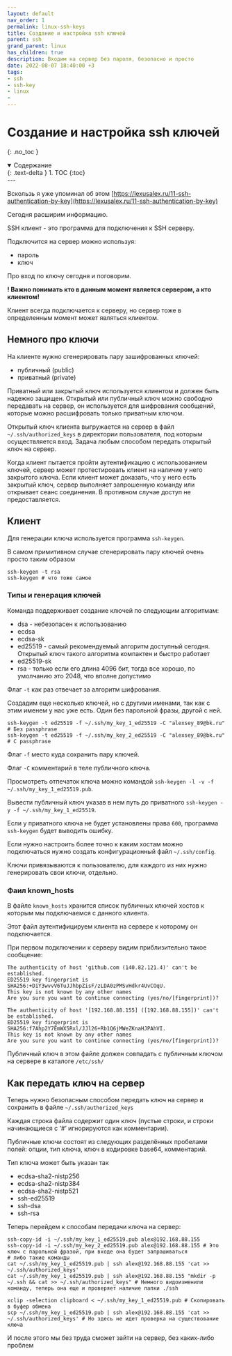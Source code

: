 ```yaml
---
layout: default
nav_order: 1
permalink: linux-ssh-keys
title: Создание и настройка ssh ключей
parent: ssh
grand_parent: linux
has_children: true
description: Входим на сервер без пароля, безопасно и просто
date: 2022-08-07 18:40:00 +3
tags:
- ssh
- ssh-key
- linux
- 
---
```


# Создание и настройка ssh ключей
{: .no_toc }

<details open markdown="block">
  <summary>
    Содержание
  </summary>
  {: .text-delta }
1. TOC
{:toc}
</details>
---

Вскользь я уже упоминал об этом [https://lexusalex.ru/11-ssh-authentication-by-key](https://lexusalex.ru/11-ssh-authentication-by-key)

Сегодня расширим информацию.

SSH клиент - это программа для подключения к SSH серверу. 

Подключится на сервер можно используя:

- пароль
- ключ

Про вход по ключу сегодня и поговорим.

**! Важно понимать кто в данным момент является сервером, а кто клиентом!**

Клиент всегда подключается к серверу, но сервер тоже в определенным момент может являться клиентом.

## Немного про ключи

На клиенте нужно сгенерировать пару зашифрованных ключей:

- публичный (public)
- приватный (private)

Приватный или закрытый ключ используется клиентом и должен быть надежно защищен.
Открытый или публичный ключ можно свободно передавать на сервер, он используется для шифрования сообщений, которые можно
расшифровать только приватным ключом.

Открытый ключ клиента выгружается на сервер в файл `~/.ssh/authorized_keys` в директории пользователя, под которым 
осуществляется вход. Задача любым способом передать открытый ключ на сервер.

Когда клиент пытается пройти аутентификацию с использованием ключей, сервер может протестировать клиент на наличие 
у него закрытого ключа. 
Если клиент может доказать, что у него есть закрытый ключ, сервер выполняет запрошенную команду или открывает сеанс 
соединения. В противном случае доступ не предоставляется.

## Клиент

Для генерации ключа используется программа `ssh-keygen`.

В самом примитивном случае сгенерировать пару ключей очень просто таким образом
```shell
ssh-keygen -t rsa
ssh-keygen # что тоже самое
```

### Типы и генерация ключей

Команда поддерживает создание ключей по следующим алгоритмам:

- dsa - небезопасен к использованию
- ecdsa
- ecdsa-sk
- ed25519 - самый рекомендуемый алгоритм доступный сегодня. Открытый ключ такого алгоритма компактен и быстро работает
- ed25519-sk
- rsa - только если его длина 4096 бит, тогда все хорошо, по умолчанию это 2048, что вполне допустимо

Флаг `-t` как раз отвечает за алгоритм шифрования.

Создадим еще несколько ключей, но с другими именами, так как с этим именем у нас уже есть.
Один без парольной фразы, другой с ней.

```shell
ssh-keygen -t ed25519 -f ~/.ssh/my_key_1_ed25519 -C "alexsey_89@bk.ru" # Без passphrase
ssh-keygen -t ed25519 -f ~/.ssh/my_key_2_ed25519 -C "alexsey_89@bk.ru" # C passphrase
```

Флаг `-f` место куда сохранить пару ключей.

Флаг `-C` комментарий в теле публичного ключа.

Просмотреть отпечаток ключа можно командой `ssh-keygen -l -v -f ~/.ssh/my_key_1_ed25519.pub`.

Вывести публичный ключ указав в нем путь до приватного `ssh-keygen -y -f ~/.ssh/my_key_1_ed25519`.

Если у приватного ключа не будет установлены права `600`, программа `ssh-keygen` будет выводить ошибку.

Если нужно настроить более точно к каким хостам можно подключаться нужно создать конфигурационный файл `~/.ssh/config`.

Ключи привязываются к пользователю, для каждого из них нужно генерировать свои ключи, отдельно.

### Фаил known_hosts

В файле `known_hosts` хранится список публичных ключей хостов к которым мы подключаемся с данного клиента.

Этот файл аутентифицируем клиента на сервере к которому он подключается.

При первом подключении к серверу видим приблизительно такое сообщение:

```shell
The authenticity of host 'github.com (140.82.121.4)' can't be established.
ED25519 key fingerprint is SHA256:+DiY3wvvV6TuJJhbpZisF/zLDA0zPMSvHdkr4UvCOqU.
This key is not known by any other names
Are you sure you want to continue connecting (yes/no/[fingerprint])?

The authenticity of host '[192.168.88.155] ([192.168.88.155])' can't be established.
ED25519 key fingerprint is SHA256:f7Ahp2Y7EmWX5Rxl/JJl26+Rb1Q6jMWeZKnaHJPAhVI.
This key is not known by any other names
Are you sure you want to continue connecting (yes/no/[fingerprint])?
```

Публичный ключ в этом файле должен совпадать с публичным ключом на сервере в каталоге `/etc/ssh/`

## Как передать ключ на сервер

Теперь нужно безопасным способом передать ключ на сервер и сохранить в файле `~/.ssh/authorized_keys`

Каждая строка файла содержит один ключ (пустые строки, и строки начинающиеся с ‘#’ игнорируются как комментарии). 

Публичные ключи состоят из следующих разделённых пробелами полей: опции, тип ключа, ключ в кодировке base64, комментарий.

Тип ключа может быть указан так

- ecdsa-sha2-nistp256
- ecdsa-sha2-nistp384
- ecdsa-sha2-nistp521
- ssh-ed25519
- ssh-dsa
- ssh-rsa

Теперь перейдем к способам передачи ключа на сервер:

```shell
ssh-copy-id -i ~/.ssh/my_key_1_ed25519.pub alex@192.168.88.155
ssh-copy-id -i ~/.ssh/my_key_2_ed25519.pub alex@192.168.88.155 # Это ключ с парольной фразой, при входе она будет запрашиваться
# либо такие команды
cat ~/.ssh/my_key_1_ed25519.pub | ssh alex@192.168.88.155 'cat >> ~/.ssh/authorized_keys'
cat ~/.ssh/my_key_1_ed25519.pub | ssh alex@192.168.88.155 "mkdir -p ~/.ssh && cat >> ~/.ssh/authorized_keys" # Немного видоизменили команду, теперь она еще и проверяет наличие папки ./ssh

xclip -selection clipboard < ~/.ssh/my_key_1_ed25519.pub # Скопировать в буфер обмена
scp ~/.ssh/my_key_1_ed25519.pub | ssh alex@192.168.88.155 'cat >> ~/.ssh/authorized_keys' # Но здесь не идет проверка на существование ключа
```

И после этого мы без труда сможет зайти на сервер, без каких-либо проблем
